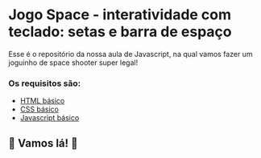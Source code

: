 # Jogo Space - interatividade com teclado: setas e barra de espaço

Esse é o repositório da nossa aula de Javascript, na qual vamos fazer um joguinho de space shooter super legal! 

### Os requisitos são:

* [HTML básico](https://www.w3schools.com/html/)
* [CSS básico](https://developer.mozilla.org/pt-BR/docs/Web/CSS)
* [Javascript básico](https://developer.mozilla.org/pt-BR/docs/Web/JavaScript)
 


## 🚀 Vamos lá! 🚀
